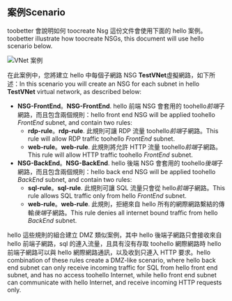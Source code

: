 ## <a name="scenario"></a><span data-ttu-id="c7baa-101">案例</span><span class="sxs-lookup"><span data-stu-id="c7baa-101">Scenario</span></span>
<span data-ttu-id="c7baa-102">toobetter 會說明如何 toocreate Nsg 這份文件會使用下面的 hello 案例。</span><span class="sxs-lookup"><span data-stu-id="c7baa-102">toobetter illustrate how toocreate NSGs, this document will use hello scenario below.</span></span>

![VNet 案例](./media/virtual-networks-create-nsg-scenario-include/figure1.png)

<span data-ttu-id="c7baa-104">在此案例中，您將建立 hello 中每個子網路 NSG **TestVNet**虛擬網路，如下所述：</span><span class="sxs-lookup"><span data-stu-id="c7baa-104">In this scenario you will create an NSG for each subnet in hello **TestVNet** virtual network, as described below:</span></span> 

* <span data-ttu-id="c7baa-105">**NSG-FrontEnd**。</span><span class="sxs-lookup"><span data-stu-id="c7baa-105">**NSG-FrontEnd**.</span></span> <span data-ttu-id="c7baa-106">hello 前端 NSG 會套用的 toohello*前端*子網路，而且包含兩個規則：</span><span class="sxs-lookup"><span data-stu-id="c7baa-106">hello front end NSG will be applied toohello *FrontEnd* subnet, and contain two rules:</span></span>    
  * <span data-ttu-id="c7baa-107">**rdp-rule**。</span><span class="sxs-lookup"><span data-stu-id="c7baa-107">**rdp-rule**.</span></span> <span data-ttu-id="c7baa-108">此規則可讓 RDP 流量 toohello*前端*子網路。</span><span class="sxs-lookup"><span data-stu-id="c7baa-108">This rule will allow RDP traffic toohello *FrontEnd* subnet.</span></span>
  * <span data-ttu-id="c7baa-109">**web-rule**。</span><span class="sxs-lookup"><span data-stu-id="c7baa-109">**web-rule**.</span></span> <span data-ttu-id="c7baa-110">此規則將允許 HTTP 流量 toohello*前端*子網路。</span><span class="sxs-lookup"><span data-stu-id="c7baa-110">This rule will allow HTTP traffic toohello *FrontEnd* subnet.</span></span>
* <span data-ttu-id="c7baa-111">**NSG-BackEnd**。</span><span class="sxs-lookup"><span data-stu-id="c7baa-111">**NSG-BackEnd**.</span></span> <span data-ttu-id="c7baa-112">hello 後端 NSG 會套用的 toohello*後端*子網路，而且包含兩個規則：</span><span class="sxs-lookup"><span data-stu-id="c7baa-112">hello back end NSG will be applied toohello *BackEnd* subnet, and contain two rules:</span></span>    
  * <span data-ttu-id="c7baa-113">**sql-rule**。</span><span class="sxs-lookup"><span data-stu-id="c7baa-113">**sql-rule**.</span></span> <span data-ttu-id="c7baa-114">此規則可讓 SQL 流量只會從 hello*前端*子網路。</span><span class="sxs-lookup"><span data-stu-id="c7baa-114">This rule allows SQL traffic only from hello *FrontEnd* subnet.</span></span>
  * <span data-ttu-id="c7baa-115">**web-rule**。</span><span class="sxs-lookup"><span data-stu-id="c7baa-115">**web-rule**.</span></span> <span data-ttu-id="c7baa-116">此規則，拒絕來自 hello 所有的網際網路繫結的傳輸*後端*子網路。</span><span class="sxs-lookup"><span data-stu-id="c7baa-116">This rule denies all internet bound traffic from hello *BackEnd* subnet.</span></span>

<span data-ttu-id="c7baa-117">hello 這些規則的組合建立 DMZ 類似案例，其中 hello 後端子網路只會接收來自 hello 前端子網路，sql 的連入流量，且具有沒有存取 toohello 網際網路時 hello 前端子網路可以與 hello 網際網路通訊，以及收到只連入 HTTP 要求。</span><span class="sxs-lookup"><span data-stu-id="c7baa-117">hello combination of these rules create a DMZ-like scenario, where hello back end subnet can only receive incoming traffic for SQL from hello front end subnet, and has no access toohello Internet, while hello front end subnet can communicate with hello Internet, and receive incoming HTTP requests only.</span></span>

